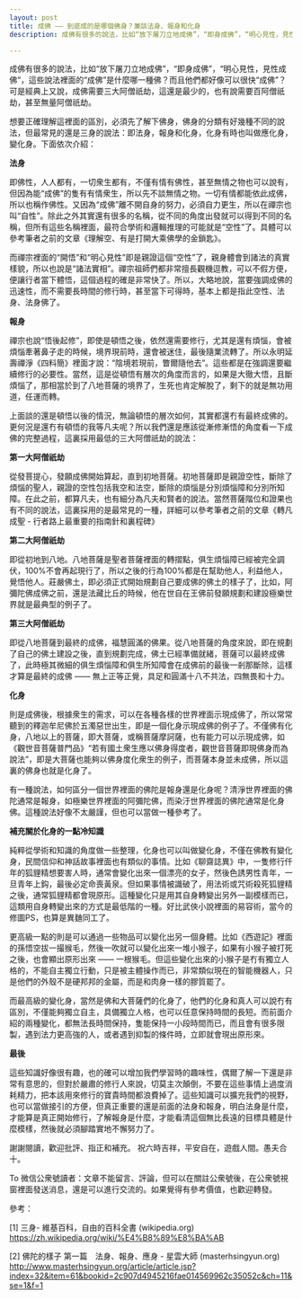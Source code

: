 ```yaml
---
layout: post
title: 成佛 —— 到底成的是哪個佛身？兼談法身、報身和化身
description: 成佛有很多的說法，比如“放下屠刀立地成佛”，“即身成佛”，“明心見性，見性成佛”，這些說法裡面的“成佛”是什麼哪一種佛？法身，報身，還是化身？ 附議：聊齋中的變化身，孫悟空的變化身 ^_^ 

---
```


成佛有很多的說法，比如“放下屠刀立地成佛”，“即身成佛”，“明心見性，見性成佛”，這些說法裡面的“成佛”是什麼哪一種佛？而且他們都好像可以很快“成佛”？可是經典上又說，成佛需要三大阿僧祇劫，這還是最少的，也有說需要百阿僧祇劫，甚至無量阿僧祇劫。



想要正確理解這裡面的區別，必須先了解下佛身，佛身的分類有好幾種不同的說法，但最常見的還是三身的說法：即法身，報身和化身，化身有時也叫做應化身，變化身。下面依次介紹：

**法身**


即佛性，人人都有，一切衆生都有，不僅有情有佛性，甚至無情之物也可以說有，但因為能“成佛”的隻有有情衆生，所以先不談無情之物。一切有情都能依此成佛，所以也稱作佛性。又因為“成佛”離不開自身的努力，必須自力更生，所以在禪宗也叫“自性”。除此之外其實還有很多的名稱，從不同的角度出發就可以得到不同的名稱，但所有這些名稱裡面，最符合學術和邏輯推理的可能就是“空性”了。具體可以參考筆者之前的文章《理解空、有是打開大乘佛學的金鎖匙》。



而禪宗裡面的“開悟”和“明心見性”即是親證這個“空性”了，親身體會到諸法的真實樣貌，所以也說是“諸法實相”。禪宗祖師們都非常擅長觀機逗教，可以不假方便，便讓行者當下體悟，這個過程的確是非常快了。所以，大略地說，當要強調成佛的迅速性，而不需要長時間的修行時，甚至當下可得時，基本上都是指此空性、法身、法身佛了。

**報身**


禪宗也說“悟後起修”，即使是頓悟之後，依然還需要修行，尤其是還有煩惱，會被煩惱牽著鼻子走的時候，境界現前時，還會被迷住，最後隨業流轉了。所以永明延壽禪淨《四料簡》裡面才說：“陰境若現前，瞥爾隨他去”。這些都是在強調還要繼續修行的必要性。當然，這是從頓悟有層次的角度而言的，如果是大徹大悟，且斷煩惱了，那相當於到了八地菩薩的境界了，生死也肯定解脫了，剩下的就是無功用道，任運而轉。



上面談的還是頓悟以後的情況，無論頓悟的層次如何，其實都還冇有最終成佛的。更何況是還冇有頓悟的我等凡夫呢？所以我們還是應該從漸修漸悟的角度看一下成佛的完整過程，這裏採用最低的三大阿僧祇劫的說法：


**第一大阿僧祇劫**

從發菩提心，發願成佛開始算起，直到初地菩薩。初地菩薩即是親證空性，斷除了煩惱的聖人，親證的空性包括我空和法空，斷除的煩惱是分別煩惱障和分別所知障。在此之前，都算凡夫，也有細分為凡夫和賢者的說法。當然菩薩階位和證果也有不同的說法，這裏採用的是最常見的一種，詳細可以參考筆者之前的文章《轉凡成聖 - 行者路上最重要的指南針和裏程碑》



**第二大阿僧祇劫**

即從初地到八地。八地菩薩是聖者菩薩裡面的轉摺點，俱生煩惱障已經被完全調伏，100%不會再起現行了，所以之後的行為100%都是在幫助他人，利益他人，覺悟他人。莊嚴佛土，即必須正式開始規劃自己要成佛的佛土的樣子了，比如，阿彌陀佛成佛之前，還是法藏比丘的時候，他在世自在王佛前發願規劃和建設極樂世界就是最典型的例子了。

**第三大阿僧祇劫**

即從八地菩薩到最終的成佛，福慧圓滿的佛果。從八地菩薩的角度來說，即在規劃了自己的佛土建設之後，直到規劃完成，佛土已經準備就緒，菩薩可以最終成佛了，此時極其微細的俱生煩惱障和俱生所知障會在成佛前的最後一剎那斷除，這樣才算是最終的成佛 —— 無上正等正覺，具足和圓滿十八不共法，四無畏和十力。

**化身**


則是成佛後，根據衆生的需求，可以在各種各樣的世界裡面示現成佛了，所以常常聽到的釋迦牟尼佛於五濁惡世出生，即是一個化身示現成佛的例子了。不僅佛有化身，八地以上的菩薩，即大菩薩，或稱菩薩摩訶薩，也有能力可以示現成佛，如《觀世音菩薩普門品》“若有國土衆生應以佛身得度者，觀世音菩薩即現佛身而為說法”，即是大菩薩也能夠以佛身度化衆生的例子，而菩薩本身並未成佛，所以這裏的佛身也就是化身了。



有一種說法，如何區分一個世界裡面的佛陀是報身還是化身呢？清淨世界裡面的佛陀通常是報身，如極樂世界裡面的阿彌陀佛，而染汙世界裡面的佛陀通常是化身佛。這種說法好像不太嚴謹，但也可以當做一種參考了。

**補充關於化身的一點冷知識**


純粹從學術和知識的角度做一些整理，化身也可以叫做變化身，不僅在佛教有變化身，民間信仰和神話故事裡面也有類似的事情。比如《聊齋誌異》中，一隻修行仟年的狐貍精想要害人時，通常會變化出來一個漂亮的女子，然後色誘男性青年，一旦青年上鈎，最後必定命喪黃泉。但如果事情被識破了，用法術或咒術殺死狐貍精之後，通常狐貍精都會現原形。這種變化只是用其自身轉變出另外一副模樣而已，這類用自身轉變出來的方式是最低階的一種。好比武俠小說裡面的易容術，當今的修圖PS，也算是異麯同工了。



更高級一點的則是可以通過一些物品可以變化出另一個身體。比如《西遊記》裡面的孫悟空拔一撮猴毛，然後一吹就可以變化出來一堆小猴子，如果有小猴子被打死之後，也會顯出原形出來 —— 一根猴毛。但這些變化出來的小猴子是冇有獨立人格的，不能自主獨立行動，只是被主體操作而已，非常類似現在的智能機器人，只是他們的外殼不是硬邦邦的金屬，而是和肉身一樣的膠質罷了。



而最高級的變化身，當然是佛和大菩薩們的化身了，他們的化身和真人可以說冇有區別，不僅能夠獨立自主，具備獨立人格，也可以任意保持時間的長短。而前面介紹的兩種變化，都無法長時間保持，隻能保持一小段時間而已，而且會有很多限製，遇到法力更高強的人，或者遇到抑製的條件時，立即就會現出原形來。

**最後**


這些知識好像很有趣，也的確可以增加我們學習時的趣味性，偶爾了解一下還是非常有意思的，但對於嚴肅的修行人來說，切莫主次顛倒，不要在這些事情上過度消耗精力，把本該用來修行的寶貴時間都浪費掉了。這些知識可以擴充我們的視野，也可以當做接引的方便，但真正重要的還是前面的法身和報身，明白法身是什麼，才能算是真正開始修行，了解報身是什麼，才能看清這個無比長遠的目標具體是什麼模樣，然後就必須腳踏實地不懈努力了。



謝謝閱讀，歡迎批評、指正和補充。
祝六時吉祥，平安自在，遊戲人間。愚夫合十。

To 微信公衆號讀者：文章不能留言、評論，但可以在關註公衆號後，在公衆號視窗裡面發送消息，還是可以進行交流的。如果覺得有參考價值，也歡迎轉發。



參考：

[1] 三身- 維基百科，自由的百科全書 (wikipedia.org)
https://zh.wikipedia.org/wiki/%E4%B8%89%E8%BA%AB



[2] 佛陀的樣子 第一篇　法身、報身、應身 - 星雲大師 (masterhsingyun.org)
http://www.masterhsingyun.org/article/article.jsp?index=32&item=61&bookid=2c907d4945216fae014569962c35052c&ch=11&se=1&f=1

